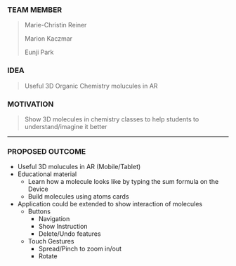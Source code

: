 ### TEAM MEMBER
> Marie-Christin Reiner
>
> Marion Kaczmar
>
> Eunji Park  

### IDEA
> Useful 3D Organic Chemistry molucules in AR

### MOTIVATION
> Show 3D molecules in chemistry classes to help students to understand/imagine it better

---


### PROPOSED OUTCOME
+ Useful 3D molucules in AR (Mobile/Tablet)
+ Educational material
  - Learn how a molecule looks like by typing the sum formula on the Device 
  - Build molecules using atoms cards
+ Application could be extended to show interaction of molecules
  - Buttons
    * Navigation
    * Show Instruction
    * Delete/Undo features
  - Touch Gestures
    * Spread/Pinch to zoom in/out
    * Rotate 
